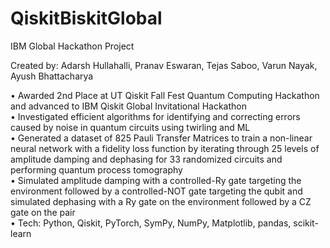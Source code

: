 # QiskitBiskitGlobal
IBM Global Hackathon Project

Created by:
Adarsh Hullahalli,
Pranav Eswaran, 
Tejas Saboo,
Varun Nayak,
Ayush Bhattacharya

• Awarded 2nd Place at UT Qiskit Fall Fest Quantum Computing Hackathon and advanced to IBM Qiskit Global Invitational Hackathon
<br>
• Investigated efficient algorithms for identifying and correcting errors caused by noise in quantum circuits using twirling and ML
<br>
• Generated a dataset of 825 Pauli Transfer Matrices to train a non-linear neural network with a fidelity loss function by iterating through 25 levels of amplitude damping and dephasing for 33 randomized circuits and performing quantum process tomography 
<br>
• Simulated amplitude damping with a controlled-Ry gate targeting the environment followed by a controlled-NOT gate targeting the qubit and simulated dephasing with a Ry gate on the environment followed by a CZ gate on the pair
<br>
• Tech: Python, Qiskit, PyTorch, SymPy, NumPy, Matplotlib, pandas, scikit-learn
<br>
